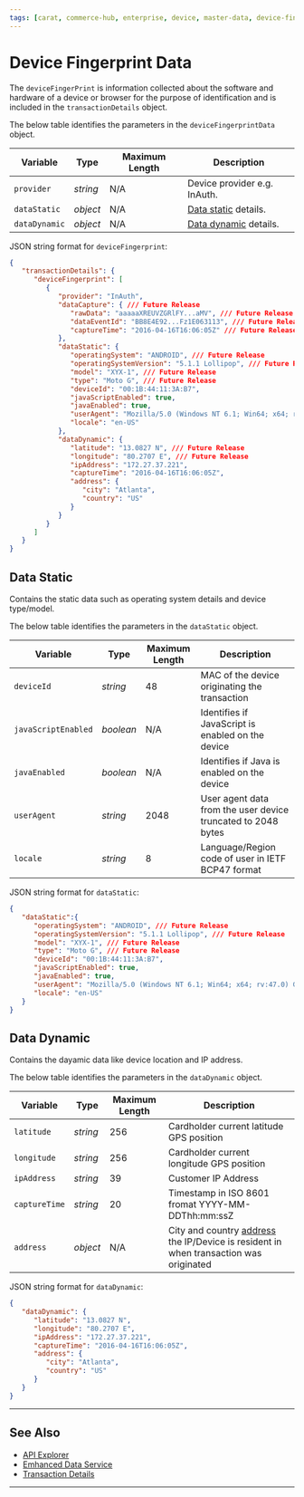```yaml
---
tags: [carat, commerce-hub, enterprise, device, master-data, device-fingerprint, device-information, data-capture, data-static, data-dynamic]
---
```


# Device Fingerprint Data

The `deviceFingerPrint` is information collected about the software and hardware of a device or browser for the purpose of identification and is included in the `transactionDetails` object.

<!--
type: tab
titles: deviceFingerprintData, JSON Example
-->

The below table identifies the parameters in the `deviceFingerprintData` object.

| Variable | Type| Maximum Length | Description|
|---------|----------|----------------|---------|
|`provider` | *string* | N/A | Device provider e.g. InAuth. |
|`dataStatic`| *object* | N/A | [Data static](#data-static) details.|
|`dataDynamic`| *object* | N/A | [Data dynamic](#data-dynamic) details. |

<!---
|`dataCapture`| *object* | N/A | [Data capture](#data-capture) details. | 
-->

<!--
type: tab
-->

JSON string format for `deviceFingerprint`:

```json
{
   "transactionDetails": {
      "deviceFingerprint": [
         {
            "provider": "InAuth",
            "dataCapture": { /// Future Release
               "rawData": "aaaaaXREUVZGRlFY...aMV", /// Future Release
               "dataEventId": "BB8E4E92...Fz1E063113", /// Future Release
               "captureTime": "2016-04-16T16:06:05Z" /// Future Release
            },
            "dataStatic": {
               "operatingSystem": "ANDROID", /// Future Release
               "operatingSystemVersion": "5.1.1 Lollipop", /// Future Release
               "model": "XYX-1", /// Future Release
               "type": "Moto G", /// Future Release
               "deviceId": "00:1B:44:11:3A:B7",
               "javaScriptEnabled": true,
               "javaEnabled": true,
               "userAgent": "Mozilla/5.0 (Windows NT 6.1; Win64; x64; rv:47.0) Gecko/20100101 Firefox/47.0",
               "locale": "en-US"
            },
            "dataDynamic": {
               "latitude": "13.0827 N", /// Future Release
               "longitude": "80.2707 E", /// Future Release
               "ipAddress": "172.27.37.221",
               "captureTime": "2016-04-16T16:06:05Z",
               "address": {
                  "city": "Atlanta",
                  "country": "US"
               }
            }
         }
      ]
   }
}

```

<!--type: tab-end -->

<!---
## Data Capture

Contains the finger print data and time it is captured.
-->

<!--
type: tab
titles: dataCapture, JSON Example
-->

<!---
The below table identifies the parameters in the `dataCapture` object.

| Variable | Type | Maximum Length | Description |
| -------- | -- | ------------ | ------------------ |
| `rawData` | *string* | 256 | Raw data from the data capture |
| `dataEventId` | *string* | 256 | Unique ID for the data capture |
| `captureTime` | *string* | 20 | Timestamp in ISO 8601 fromat YYYY-MM-DDThh:mm:ssZ |
-->

<!--
type: tab
-->

<!---
JSON string format for `dataCapture`:

```json
{
   "dataCapture":{
      "rawData": "aaaaaXREUVZGRlFY...aMV",
      "dataEventId": "BB8E4E92...Fz1E063113",
      "captureTime": "2016-04-16T16:06:05Z"
   }
}
```
-->

<!--type: tab-end -->

## Data Static

Contains the static data such as operating system details and device type/model.

<!--
type: tab
title: dataStatic, JSON Example
-->

The below table identifies the parameters in the `dataStatic` object.

| Variable | Type | Maximum Length | Description |
| -------- | -- | ------------ | ------------------ |
| `deviceId` | *string* | 48 | MAC of the device originating the transaction |
| `javaScriptEnabled` | *boolean* | N/A | Identifies if JavaScript is enabled on the device |
| `javaEnabled` | *boolean* | N/A | Identifies if Java is enabled on the device |
| `userAgent` | *string* | 2048 | User agent data from the user device truncated to 2048 bytes |
| `locale` | *string* | 8 | Language/Region code of user in IETF BCP47 format |

<!---
| `operatingSystem` | *string* | 256 | Device operating system (OS) |
| `operatingSystemVersion` | *string* |  56| Device operating system (OS) version |
| `model` | *string* | 256 | Device Model |
| `type` | *string* | 256 | Device type/name |
-->

<!--
type: tab
-->

JSON string format for `dataStatic`:

```json
{
   "dataStatic":{
      "operatingSystem": "ANDROID", /// Future Release
      "operatingSystemVersion": "5.1.1 Lollipop", /// Future Release
      "model": "XYX-1", /// Future Release
      "type": "Moto G", /// Future Release
      "deviceId": "00:1B:44:11:3A:B7",
      "javaScriptEnabled": true,
      "javaEnabled": true,
      "userAgent": "Mozilla/5.0 (Windows NT 6.1; Win64; x64; rv:47.0) Gecko/20100101 Firefox/47.0",
      "locale": "en-US"
   }
}
```

<!--type: tab-end -->

## Data Dynamic

Contains the dayamic data like device location and IP address. 

<!--
type: tab
titles: dataDynamic, JSON Example
-->

The below table identifies the parameters in the `dataDynamic` object.

| Variable | Type | Maximum Length | Description |
| -------- | -- | ------------ | ------------------ |
| `latitude` | *string* | 256 | Cardholder current latitude GPS position |
| `longitude` | *string* | 256 | Cardholder current longitude GPS position |
| `ipAddress` | *string* | 39 | Customer IP Address |
| `captureTime` | *string* | 20 | Timestamp in ISO 8601 fromat YYYY-MM-DDThh:mm:ssZ |
| `address` | *object* | N/A | City and country [address](?path=docs/Resources/Master-Data/Address.md#address) the IP/Device is resident in when transaction was originated |


<!--
type: tab
-->

JSON string format for `dataDynamic`:

```json
{
   "dataDynamic": {
      "latitude": "13.0827 N",
      "longitude": "80.2707 E",
      "ipAddress": "172.27.37.221",
      "captureTime": "2016-04-16T16:06:05Z",
      "address": {
         "city": "Atlanta",
         "country": "US"
      }
   }
}

```
<!--type: tab-end -->

---

## See Also

- [API Explorer](../api/?type=post&path=/payments/v1/charges)
- [Emhanced Data Service](?path=docs/Resources/API-Documents/DaaS/Enhanced-Data-Service.md)
- [Transaction Details](?path=docs/Resources/Master-Data/Transaction-Details.md)

---
